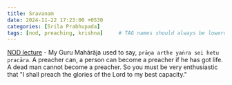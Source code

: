 ```yaml
---
title: Sravanam
date: 2024-11-22 17:23:00 +0530
categories: [Srila Prabhupada]
tags: [nod, preaching, krishna]     # TAG names should always be lowercase
---
```


[NOD lecture](https://vanisource.org/wiki/721020_-_Lecture_NOD_-_Vrndavana) - My Guru Mahārāja used to say, ```prāṇa arthe yaṅra sei hetu pracāra```. A preacher can, a person can become a preacher if he has got life. A dead man cannot become a preacher. So you must be very enthusiastic that "I shall preach the glories of the Lord to my best capacity."

